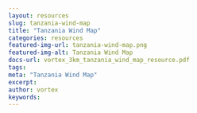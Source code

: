 ```yaml
---
layout: resources
slug: tanzania-wind-map
title: "Tanzania Wind Map"
categories: resources
featured-img-url: tanzania-wind-map.png
featured-img-alt: Tanzania Wind Map
docs-url: vortex_3km_tanzania_wind_map_resource.pdf
tags:
meta: "Tanzania Wind Map"
excerpt: 
author: vortex
keywords: 
---
```

